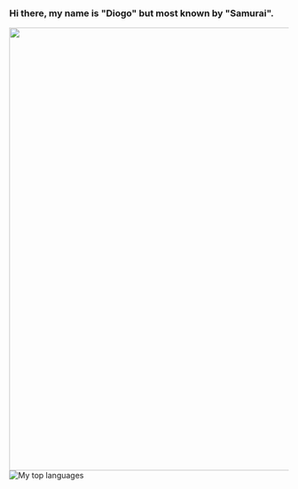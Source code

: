 ### Hi there, my name is "Diogo" but most known by "Samurai".

<img align="right" width="800" height="800" src="https://github-readme-stats.vercel.app/api?username=999Samurai&show_icons=true&theme=dark&count_private=true"> ![My top languages](https://github-readme-stats.vercel.app/api/top-langs/?username=999Samurai&theme=dark&langs_count=5&layout=compact)
